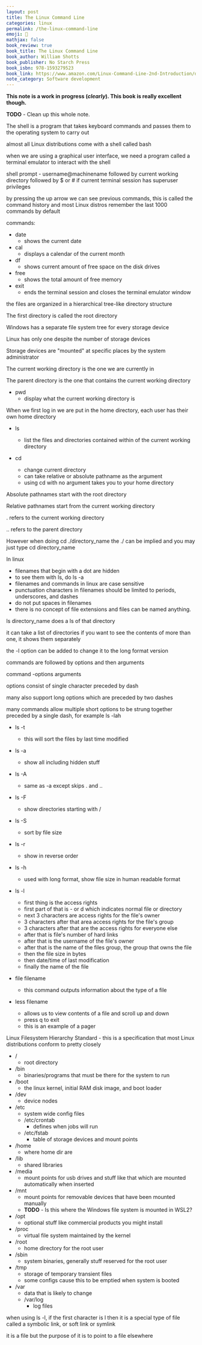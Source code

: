 ```yaml
---
layout: post
title: The Linux Command Line
categories: linux
permalink: /the-linux-command-line
emoji: 🤨
mathjax: false
book_review: true
book_title: The Linux Command Line
book_author: William Shotts
book_publisher: No Starch Press
book_isbn: 978-1593279523
book_link: https://www.amazon.com/Linux-Command-Line-2nd-Introduction/dp/1593279523/ref=pd_lpo_1?pd_rd_w=eL39R&content-id=amzn1.sym.116f529c-aa4d-4763-b2b6-4d614ec7dc00&pf_rd_p=116f529c-aa4d-4763-b2b6-4d614ec7dc00&pf_rd_r=19H682R4ZHTTHEDGZREZ&pd_rd_wg=dj0A0&pd_rd_r=8097b80d-6697-4717-83e6-ae25375e8ce9&pd_rd_i=1593279523&psc=1
note_category: Software development
---
```


**This note is a work in progress (*clearly*). This book is really excellent though.**

**TODO** - Clean up this whole note.

The shell is a program that takes keyboard commands and passes them to the operating system to carry out

almost all Linux distributions come with a shell called bash

when we are using a graphical user interface, we need a program called a terminal emulator to interact with the shell

shell prompt - username@machinename followed by current working directory followed by $ or # if current terminal session has superuser privileges

by pressing the up arrow we can see previous commands, this is called the command history and most Linux distros remember the last 1000 commands by default

commands:
- date
  - shows the current date
- cal
  - displays a calendar of the current month
- df
  - shows current amount of free space on the disk drives
- free
  - shows the total amount of free memory
- exit
  - ends the terminal session and closes the terminal emulator window

the files are organized in a hierarchical tree-like directory structure

The first directory is called the root directory

Windows has a separate file system tree for every storage device

Linux has only one despite the number of storage devices

Storage devices are "mounted" at specific places by the system administrator

The current working directory is the one we are currently in

The parent directory is the one that contains the current working directory

- pwd
  - display what the current working directory is

When we first log in we are put in the home directory, each user has their own home directory 

- ls
  - list the files and directories contained within of the current working directory

- cd
  - change current directory
  - can take relative or absolute pathname as the argument
  - using cd with no argument takes you to your home directory

Absolute pathnames start with the root directory

Relative pathnames start from the current working directory

. refers to the current working directory

.. refers to the parent directory

However when doing cd ./directory_name the ./ can be implied and you may just type cd directory_name

In linux
- filenames that begin with a dot are hidden
- to see them with ls, do ls -a
- filenames and commands in linux are case sensitive
- punctuation characters in filenames should be limited to periods, underscores, and dashes
- do not put spaces in filenames
- there is no concept of file extensions and files can be named anything.

ls directory_name does a ls of that directory

it can take a list of directories if you want to see the contents of more than one, it shows them separately

the -l option can be added to change it to the long format version

commands are followed by options and then arguments

command -options arguments

options consist of single character preceded by dash

many also support long options which are preceded by two dashes

many commands allow multiple short options to be strung together preceded by a single dash, for example ls -lah

- ls -t 
  - this will sort the files by last time modified

- ls -a
  - show all including hidden stuff

- ls -A
  - same as -a except skips . and ..

- ls -F
  - show directories starting with /

- ls -S
  - sort by file size

- ls -r
  - show in reverse order

- ls -h
  - used with long format, show file size in human readable format

- ls -l
  - first thing is the access rights
  - first part of that is - or d which indicates normal file or directory
  - next 3 characters are access rights for the file's owner
  - 3 characters after that area access rights for the file's group
  - 3 characters after that are the access rights for everyone else
  - after that is file's number of hard links
  - after that is the username of the file's owner
  - after that is the name of the files group, the group that owns the file
  - then the file size in bytes
  - then date/time of last modification
  - finally the name of the file

- file filename
  - this command outputs information about the type of a file

- less filename
  - allows us to view contents of a file and scroll up and down
  - press q to exit
  - this is an example of a pager

Linux Filesystem Hierarchy Standard - this is a specification that most Linux distributions conform to pretty closely
- /
  - root directory
- /bin
  - binaries/programs that must be there for the system to run
- /boot
  - the linux kernel, initial RAM disk image, and boot loader
- /dev
  - device nodes
- /etc
  - system wide config files
  - /etc/crontab
    - defines when jobs will run
  - /etc/fstab
    - table of storage devices and mount points
- /home
  - where home dir are
- /lib
  - shared libraries
- /media
  - mount points for usb drives and stuff like that which are mounted automatically when inserted
- /mnt 
  - mount points for removable devices that have been mounted manually 
  - **TODO** - Is this where the Windows file system is mounted in WSL2?
- /opt
  - optional stuff like commercial products you might install
- /proc
  - virtual file system maintained by the kernel
- /root
  - home directory for the root user
- /sbin
  - system binaries, generally stuff reserved for the root user
- /tmp
  - storage of temporary transient files
  - some configs cause this to be emptied when system is booted
- /var
  - data that is likely to change
  - /var/log
    - log files

when using ls -l, if the first character is l then it is a special type of file called a symbolic link, or soft link or symlink

it is a file but the purpose of it is to point to a file elsewhere
